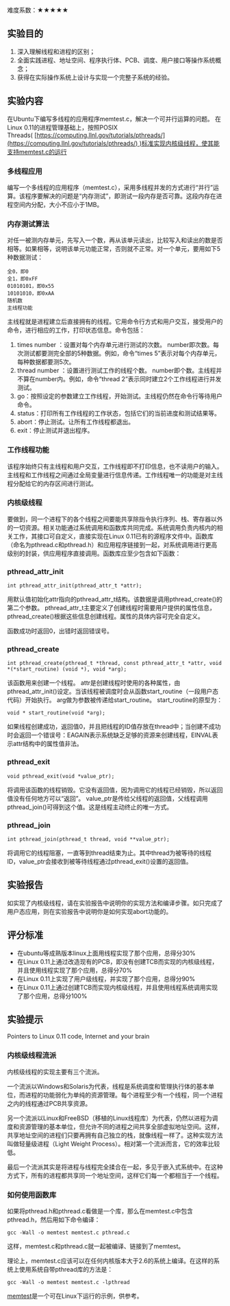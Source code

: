难度系数：★★★★★

## 实验目的

1. 深入理解线程和进程的区别；
2. 全面实践进程、地址空间、程序执行体、PCB、调度、用户接口等操作系统概念；
3. 获得在实际操作系统上设计与实现一个完整子系统的经验。

## 实验内容

在Ubuntu下编写多线程的应用程序memtest.c，解决一个可并行运算的问题。 在Linux 0.11的进程管理基础上，按照POSIX Threads( [https://computing.llnl.gov/tutorials/pthreads/](https://computing.llnl.gov/tutorials/pthreads/) )标准实现内核级线程，使其能支持memtest.c的运行

### 多线程应用

编写一个多线程的应用程序（memtest.c），采用多线程并发的方式进行“并行”运算。该程序要解决的问题是“内存测试”，即测试一段内存是否可靠。这段内存在进程空间内分配，大小不应小于1MB。

### 内存测试算法

对任一被测内存单元，先写入一个数，再从该单元读出，比较写入和读出的数是否相等。如果相等，说明该单元功能正常，否则就不正常。对一个单元，要用如下5种数据测试：

```
全0，即0
全1，即0xFF
01010101，即0x55
10101010，即0xAA
随机数
主线程功能
```

主线程就是进程建立后直接拥有的线程。它用命令行方式和用户交互，接受用户的命令，进行相应的工作，打印状态信息。命令包括：

1. times number ：设置对每个内存单元进行测试的次数。 number即次数。每次测试都要测完全部的5种数据。例如，命令“times 5”表示对每个内存单元，每种数据都要测5次。
2. thread number ：设置进行测试工作的线程个数。 number即个数。主线程并不算在number内。例如，命令“thread 2”表示同时建立2个工作线程进行并发测试。
3. go：按照设定的参数建立工作线程，开始测试。主线程仍然在命令行等待用户命令。
4. status：打印所有工作线程的工作状态，包括它们的当前进度和测试结果等。
5. abort：停止测试。让所有工作线程都退出。
6. exit：停止测试并退出程序。

### 工作线程功能

该程序始终只有主线程和用户交互，工作线程即不打印信息，也不读用户的输入。主线程和工作线程之间通过全局变量进行信息传递。工作线程唯一的功能是对主线程分配给它的内存区间进行测试。

### 内核级线程

要做到，同一个进程下的各个线程之间要能共享除指令执行序列、栈、寄存器以外的一切资源。相关功能通过系统调用和函数库共同完成。系统调用负责内核内的相关工作，其接口可自定义，直接实现在Linux 0.11已有的源程序文件中。函数库（命名为pthread.c和pthread.h）和应用程序链接到一起，对系统调用进行更高级别的封装，供应用程序直接调用。函数库应至少包含如下函数：

### pthread_attr_init

```
int pthread_attr_init(pthread_attr_t *attr);
```

用默认值初始化attr指向的pthread_attr_t结构。该数据是调用pthread_create()的第二个参数。 pthread_attr_t主要定义了创建线程时需要用户提供的属性信息，pthread_create()根据这些信息创建线程。属性的具体内容可完全自定义。

函数成功时返回0，出错时返回错误号。

### pthread_create

```
int pthread_create(pthread_t *thread, const pthread_attr_t *attr, void *(*start_routine) (void *), void *arg); 
```

该函数用来创建一个线程。 attr是创建线程时使用的各种属性，由pthread_attr_init()设定。当该线程被调度时会从函数start_routine（一段用户态代码）开始执行。 arg做为参数被传递给start_routine。 start_routine的原型为：

```
void * start_routine(void *arg);
```

如果线程创建成功，返回值0，并且把线程的ID值存放在thread中；当创建不成功时会返回一个错误号：EAGAIN表示系统缺乏足够的资源来创建线程，EINVAL表示attr结构中的属性值非法。

### pthread_exit

```
void pthread_exit(void *value_ptr);
```

将调用该函数的线程销毁。它没有返回值，因为调用它的线程已经销毁，所以返回值没有任何地方可以“返回”。 value_ptr是传给父线程的返回值，父线程调用pthread_join()可得到这个值。这是线程主动终止的唯一方式。

### pthread_join

```
int pthread_join(pthread_t thread, void **value_ptr);
```

将调用它的线程阻塞，一直等到thread结束为止。其中thread为被等待的线程ID，value_ptr会接收到被等待线程通过pthread_exit()设置的返回值。

## 实验报告

如实现了内核级线程，请在实验报告中说明你的实现方法和编译步骤。如只完成了用户态应用，则在实验报告中说明你是如何实现abort功能的。

## 评分标准

- 在ubuntu等成熟版本linux上面用线程实现了那个应用，总得分30%
- 在Linux 0.11上通过改造现有的PCB，即没有创建TCB而实现的内核级线程，并且使用线程实现了那个应用，总得分70%
- 在Linux 0.11上实现了用户级线程，并实现了那个应用，总得分90%
- 在Linux 0.11上通过创建TCB而实现内核级线程，并且使用线程系统调用实现了那个应用，总得分100%

## 实验提示

Pointers to Linux 0.11 code, Internet and your brain

### 内核级线程流派

内核级线程的实现主要有三个流派。

一个流派以Windows和Solaris为代表，线程是系统调度和管理执行体的基本单位，而进程的功能弱化为单纯的资源管理。每个进程至少有一个线程，同一个进程之内的线程通过PCB共享资源。

另一个流派以Linux和FreeBSD（移植的Linux线程库）为代表，仍然以进程为调度和资源管理的基本单位，但允许不同的进程之间共享全部虚拟地址空间。这样，共享地址空间的进程们只要再拥有自己独立的栈，就像线程一样了。这种实现方法叫做轻量级进程（Light Weight Process）。相对第一个流派而言，它的效率比较低。

最后一个流派其实是将进程与线程完全揉合在一起，多见于嵌入式系统中。在这种方式下，所有的进程都共享同一个地址空间，这样它们每一个都相当于一个线程。

### 如何使用函数库

如果将pthread.h和pthread.c看做是一个库，那么在memtest.c中包含pthread.h，然后用如下命令编译：

```
gcc -Wall -o memtest memtest.c pthread.c
```

这样，memtest.c和pthread.c就一起被编译、链接到了memtest。

理论上，memtest.c应该可以在任何内核版本大于2.6的系统上编译。在这样的系统上使用系统自带pthread库的方法是：

```
gcc -Wall -o memtest memtest.c -lpthread
```

[memtest](https://github.com/traitorousfc/HIT-OSLab/tree/master/Resources)是一个可在Linux下运行的示例，供参考。